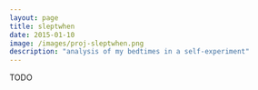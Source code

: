 ```yaml
---
layout: page
title: sleptwhen
date: 2015-01-10
image: /images/proj-sleptwhen.png
description: "analysis of my bedtimes in a self-experiment"
---
```


TODO
